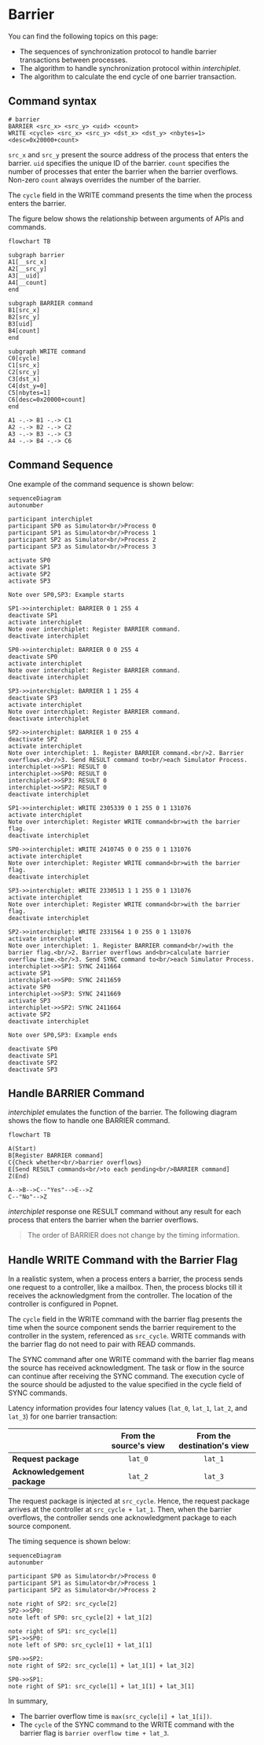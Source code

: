 # Barrier

You can find the following topics on this page:

- The sequences of synchronization protocol to handle barrier transactions between processes.
- The algorithm to handle synchronization protocol within *interchiplet*.
- The algorithm to calculate the end cycle of one barrier transaction.

## Command syntax

```
# barrier
BARRIER <src_x> <src_y> <uid> <count>
WRITE <cycle> <src_x> <src_y> <dst_x> <dst_y> <nbytes=1> <desc=0x20000+count>
```

`src_x` and `src_y` present the source address of the process that enters the barrier. `uid` specifies the unique ID of the barrier. `count` specifies the number of processes that enter the barrier when the barrier overflows. Non-zero `count` always overrides the number of the barrier.

The `cycle` field in the WRITE command presents the time when the process enters the barrier.

The figure below shows the relationship between arguments of APIs and commands.

```mermaid
flowchart TB

subgraph barrier
A1[__src_x]
A2[__src_y]
A3[__uid]
A4[__count]
end

subgraph BARRIER command
B1[src_x]
B2[src_y]
B3[uid]
B4[count]
end

subgraph WRITE command
C0[cycle]
C1[src_x]
C2[src_y]
C3[dst_x]
C4[dst_y=0]
C5[nbytes=1]
C6[desc=0x20000+count]
end

A1 -.-> B1 -.-> C1
A2 -.-> B2 -.-> C2
A3 -.-> B3 -.-> C3
A4 -.-> B4 -.-> C6

```

## Command Sequence

One example of the command sequence is shown below:

```mermaid
sequenceDiagram
autonumber

participant interchiplet
participant SP0 as Simulator<br/>Process 0
participant SP1 as Simulator<br/>Process 1
participant SP2 as Simulator<br/>Process 2
participant SP3 as Simulator<br/>Process 3

activate SP0
activate SP1
activate SP2
activate SP3

Note over SP0,SP3: Example starts

SP1->>interchiplet: BARRIER 0 1 255 4
deactivate SP1
activate interchiplet
Note over interchiplet: Register BARRIER command.
deactivate interchiplet

SP0->>interchiplet: BARRIER 0 0 255 4
deactivate SP0
activate interchiplet
Note over interchiplet: Register BARRIER command.
deactivate interchiplet

SP3->>interchiplet: BARRIER 1 1 255 4
deactivate SP3
activate interchiplet
Note over interchiplet: Register BARRIER command.
deactivate interchiplet

SP2->>interchiplet: BARRIER 1 0 255 4
deactivate SP2
activate interchiplet
Note over interchiplet: 1. Register BARRIER command.<br/>2. Barrier overflows.<br/>3. Send RESULT command to<br/>each Simulator Process.
interchiplet->>SP1: RESULT 0
interchiplet->>SP0: RESULT 0
interchiplet->>SP3: RESULT 0
interchiplet->>SP2: RESULT 0
deactivate interchiplet

SP1->>interchiplet: WRITE 2305339 0 1 255 0 1 131076
activate interchiplet
Note over interchiplet: Register WRITE command<br>with the barrier flag.
deactivate interchiplet

SP0->>interchiplet: WRITE 2410745 0 0 255 0 1 131076
activate interchiplet
Note over interchiplet: Register WRITE command<br>with the barrier flag.
deactivate interchiplet

SP3->>interchiplet: WRITE 2330513 1 1 255 0 1 131076
activate interchiplet
Note over interchiplet: Register WRITE command<br>with the barrier flag.
deactivate interchiplet

SP2->>interchiplet: WRITE 2331564 1 0 255 0 1 131076
activate interchiplet
Note over interchiplet: 1. Register BARRIER command<br/>with the barrier flag.<br/>2. Barrier overflows and<br>calculate barrier overflow time.<br/>3. Send SYNC command to<br/>each Simulator Process.
interchiplet->>SP1: SYNC 2411664
activate SP1
interchiplet->>SP0: SYNC 2411659
activate SP0
interchiplet->>SP3: SYNC 2411669
activate SP3
interchiplet->>SP2: SYNC 2411664
activate SP2
deactivate interchiplet

Note over SP0,SP3: Example ends

deactivate SP0
deactivate SP1
deactivate SP2
deactivate SP3
```

## Handle BARRIER Command

*interchiplet* emulates the function of the barrier. The following diagram shows the flow to handle one BARRIER command.

```mermaid
flowchart TB

A(Start)
B[Register BARRIER command]
C{Check whether<br/>barrier overflows}
E[Send RESULT commands<br/>to each pending<br/>BARRIER command]
Z(End)

A-->B-->C--"Yes"-->E-->Z
C--"No"-->Z
```

*interchiplet* response one RESULT command without any result for each process that enters the barrier when the barrier overflows.

> The order of BARRIER does not change by the timing information.

## Handle WRITE Command with the Barrier Flag

In a realistic system, when a process enters a barrier, the process sends one request to a controller, like a mailbox. Then, the process blocks till it receives the acknowledgment from the controller. The location of the controller is configured in Popnet.

The `cycle` field in the WRITE command with the barrier flag presents the time when the source component sends the barrier requirement to the controller in the system, referenced as `src_cycle`. WRITE commands with the barrier flag do not need to pair with READ commands.

The SYNC command after one WRITE command with the barrier flag means the source has received acknowledgment. The task or flow in the source can continue after receiving the SYNC command. The execution cycle of the source should be adjusted to the value specified in the cycle field of SYNC commands.

Latency information provides four latency values (`lat_0`, `lat_1`, `lat_2`, and `lat_3`) for one barrier transaction:

| | From the source's view | From the destination's view |
| ---- | :----: | :----: |
| **Request package** | `lat_0` | `lat_1` |
| **Acknowledgement package** | `lat_2` | `lat_3` |

The request package is injected at `src_cycle`. Hence, the request package arrives at the controller at `src_cycle + lat_1`. Then, when the barrier overflows, the controller sends one acknowledgment package to each source component.

The timing sequence is shown below:

```mermaid
sequenceDiagram    
autonumber

participant SP0 as Simulator<br/>Process 0
participant SP1 as Simulator<br/>Process 1
participant SP2 as Simulator<br/>Process 2

note right of SP2: src_cycle[2]
SP2->>SP0: 
note left of SP0: src_cycle[2] + lat_1[2]

note right of SP1: src_cycle[1]
SP1->>SP0: 
note left of SP0: src_cycle[1] + lat_1[1]

SP0->>SP2: 
note right of SP2: src_cycle[1] + lat_1[1] + lat_3[2]

SP0->>SP1: 
note right of SP1: src_cycle[1] + lat_1[1] + lat_3[1]
```

In summary, 

- The barrier overflow time is  `max(src_cycle[i] + lat_1[i])`.
- The `cycle` of the SYNC command to the WRITE command with the barrier flag is `barrier overflow time + lat_3`.
